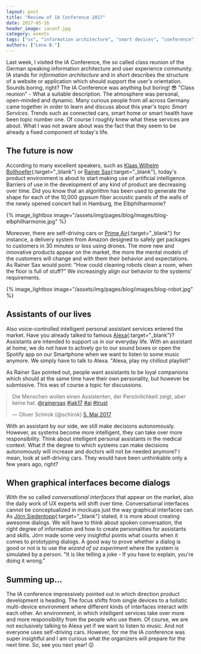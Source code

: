 ```yaml
---
layout: post
title: "Review of IA Conference 2017"
date: 2017-05-16
header_image: iaconf.jpg
category: events
tags: ["ux", "information architecture", "smart devices", "conference"]
authors: ["Lena B."]
---
```


<style>

.twitter-tweet {
  margin: auto;
}
</style>

Last week, I visited the IA Conference, the so called class reunion of the German speaking information architecture and user experience community.
IA stands for *information architecture* and in short describes the structure of a website or application which should support the user's orientation.
Sounds boring, right?
The IA Conference was anything but boring! 😎
"Class reunion" - What a suitable description.
The atmosphere was personal, open-minded and dynamic.
Many curious people from all across Germany came together in order to learn and discuss about this year's topic *Smart Services*.
Trends such as connected cars, smart home or smart health have been topic number one.
Of course I roughly knew what these services are about.
What I was not aware about was the fact that they seem to be already a fixed component of today's life.

## The future is now

According to many excellent speakers, such as [Klaas Wilhelm Bollhoefer](https://twitter.com/klabol?lang=de){:target="_blank"} or [Rainer Sax](https://twitter.com/rainersax?lang=de){:target="_blank"}, today's product environment is about to start making use of artificial intelligence.
Barriers of use in the development of any kind of product are decreasing over time.
Did you know that an algorithm has been used to generate the shape for each of the 10,000 gypsum fiber acoustic panels of the walls of the newly opened concert hall in Hamburg, the Elbphilharmonie?

{% image_lightbox image="/assets/img/pages/blog/images/blog-elbphilharmonie.jpg" %}

Moreover, there are self-driving cars or [Prime Air](https://www.amazon.com/Amazon-Prime-Air/b?node=8037720011){:target="_blank"} for instance, a delivery system from Amazon designed to safely get packages to customers in 30 minutes or less using drones.
The more new and innovative products appear on the market, the more the mental models of the customers will change and with them their behavior and expectations.
As Rainer Sax would point: "How could cleaning robots clean a room, when the floor is full of stuff?"
We increasingly align our behavior to the systems' requirements.

{% image_lightbox image="/assets/img/pages/blog/images/blog-robot.jpg" %}

## Assistants of our lives

Also voice-controlled intelligent personal assistant services entered the market.
Have you already talked to famous [Alexa](https://www.amazon.com/meet-alexa/b/ref=sd_allcat_ods_ha_alexa_ug?ie=UTF8&node=16067214011){:target="_blank"}?
Assistants are intended to support us in our everyday life.
With an assistant at home, we do not have to actively go to our sound boxes or open the Spotify app on our Smartphone when we want to listen to some music anymore.
We simply have to talk to Alexa.
"Alexa, play my chillout playlist!"

As Rainer Sax pointed out, people want assistants to be loyal companions which should at the same time have their own personality, but however be submissive.
This was of course a topic for discussions.

<blockquote class="twitter-tweet" data-lang="de"><p lang="de" dir="ltr">Die Menschen wollen einen Assistenten, der Persönlichkeit zeigt, aber keine hat. <a href="https://twitter.com/rainersax">@rainersax</a> <a href="https://twitter.com/hashtag/iak17?src=hash">#iak17</a> <a href="https://twitter.com/hashtag/ai?src=hash">#ai</a> <a href="https://twitter.com/hashtag/trust?src=hash">#trust</a></p>&mdash; Oliver Schirok (@schirok) <a href="https://twitter.com/schirok/status/860421072042307585">5. Mai 2017</a></blockquote>
<script async src="//platform.twitter.com/widgets.js" charset="utf-8"></script>

With an assistant by our side, we still make decisions autonomously.
However, as systems become more intelligent, they can take over more responsibility.
Think about intelligent personal assistants in the medical context.
What if the degree to which systems can make decisions autonomously will increase and doctors will not be needed anymore?
I mean, look at self-driving cars.
They would have been unthinkable only a few years ago, right?

## When graphical interfaces become dialogs

With the so called *conversational interfaces* that appear on the market, also the daily work of UX experts will shift over time.
Conversational interfaces cannot be conceptualized in mockups just the way graphical interfaces can.
As [Jörn Siedentopp](https://twitter.com/joernsie){:target="_blank"} stated, it is more about creating awesome dialogs.
We will have to think about spoken conversation, the right degree of information and how to create personalities for assistants and skills.
Jörn made some very insightful points what counts when it comes to prototyping dialogs.
A good way to prove whether a dialog is good or not is to use the *wizard of oz experiment* where the system is simulated by a person.
"It is like telling a joke -  If you have to explain, you're doing it wrong."

## Summing up...

The IA conference impressively pointed out in which direction product development is heading.
The focus shifts from single devices to a holistic multi-device environment where different kinds of interfaces interact with each other.
An environment, in which intelligent services take over more and more responsibility from the people who use them.
Of course, we are not exclusively talking to Alexa yet if we want to listen to music.
And not everyone uses self-driving cars.
However, for me the IA conference was super insightful and I am curious what the organizers will prepare for the next time.
So, see you next year! 😉
